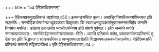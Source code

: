 +++
title = "54 ऐहिकाधिकरणम्"

+++
ऐहिकमप्रस्तुतप्रतिबन्धं तद्दर्शनात्॥50॥ इत्थमङ्गचिंता कृता। अथाङ्गिनिष्पत्तिसमयश्चित्यत इति सङ्गतिः। सन्त्यैहिकभोगभोग्याभ्युदयफला विद्यास्ताः किं स्वसाधनपुण्यकर्मानुष्ठानानन्तरमिहैव जन्मनि नियमेन भवन्ति। उतेहवा दहान्तरेवा भवन्तीत्यनियम इति संशये पूर्वपक्षः। इहैव जन्मनि भवंति स्नानात्प्रायत्यवत्। स्वर्गादेवद्देहान्तरभोग्यत्वाभावा- दिति। असति प्रतिबन्धे तथैव, प्रबलकर्मान्तरप्रतिबन्धे तु देहान्तर इति सिद्धान्तः॥ संग्रहकारिका॥ अभ्युदयफलारोहति विद्यास्वफलककर्मानन्तरमेव। रोहेदियमसति प्रतिबन्धे तत्सत्वे तद्विलयमपेक्ष्य॥ इति ऐहिकताधिकरणम्॥14॥